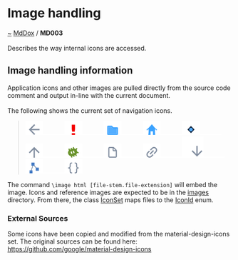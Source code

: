 <a id="image-handling"></a>
<h1>Image handling</h1>
<a id="a02974"></a>
<a href="https://github.com/CharlesCarley/MdDox#~">~</a>
<a href="index.md#index">MdDox</a>
<span class="inline-text">/</span>
<span class="bold-text"><b>MD003</b></span>
<br/>
<br/>
<span class="inline-text">Describes the way internal icons are accessed.</span>
<a id="image-handling-information"></a>
<h2>Image handling information</h2>
<span class="inline-text">Application icons and other images are pulled directly from the source code comment and output in-line with the current document. </span>
<br/>
<br/>
<span class="inline-text">
 The following shows the current set of navigation icons. </span>
<blockquote>
<img src="../images/back.svg"/><img src="../images/horSpace24px.svg"/><img src="../images/error.svg"/><img src="../images/horSpace24px.svg"/><img src="../images/folder.svg"/><img src="../images/horSpace24px.svg"/><img src="../images/home.svg"/><img src="../images/horSpace24px.svg"/><img src="../images/enum.svg"/><img src="../images/horSpace24px.svg"/><img src="../images/jumpToTop.svg"/><img src="../images/horSpace24px.svg"/><img src="../images/debug.svg"/><img src="../images/horSpace24px.svg"/><img src="../images/file.svg"/><img src="../images/horSpace24px.svg"/><img src="../images/link.svg"/><img src="../images/horSpace24px.svg"/><img src="../images/lookInside.svg"/><img src="../images/horSpace24px.svg"/><img src="../images/class.svg"/><img src="../images/horSpace24px.svg"/><img src="../images/namespace.svg"/></blockquote>
<span class="inline-text">The command </span>
<code class="typewriter">\image html [file-stem.file-extension]</code>
<span class="inline-text"> will embed the image. Icons and reference images are expected to be in the </span>
<a href="../images#images">images</a>
<span class="inline-text"> directory. From there, the class </span>
<a href="a01911.md#iconset">IconSet</a>
<span class="inline-text"> maps files to the </span>
<a href="a01838.md#iconid">IconId</a>
<span class="inline-text"> enum.</span>
<a id="external-sources"></a>
<h3>External Sources</h3>
<span class="inline-text">Some icons have been copied and modified from the material-design-icons set. The original sources can be found here: </span>
<a href="https://github.com/google/material-design-icons#https:--github.com-google-material-design-icons">https://github.com/google/material-design-icons</a>
</div>
</div>
</body>
</html>
